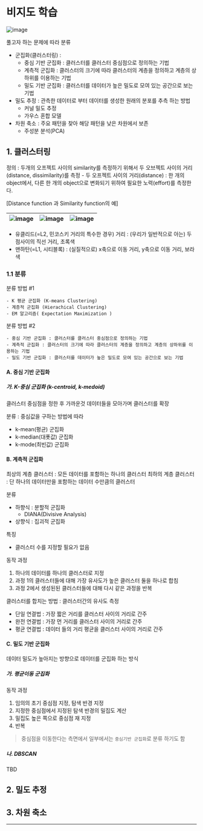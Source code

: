
# 비지도 학습 

![image](https://user-images.githubusercontent.com/17797922/40979090-a5193454-6889-11e8-8a83-8d548a24dffe.png)

풀고자 하는 문제에 따라 분류 
- 군집화(클러스터링) : 
	- 중심 기반 군집화 : 클러스터를 클러스터 중심점으로 정의하는 기법
	- 계측적 군집화 : 클러스터의 크기에 따라 클러스터의 계층을 정의하고 계층의 상하위를 이용하는 기법
	- 밀도 기반 군집화 : 클러스터를 데이터가 높은 밀도로 모여 있는 공간으로 보는 기법 
- 밀도 추정 : 관측한 데이터로 부터 데이터를 생성한 원래의 분포를 추측 하는 방법 
	- 커널 밀도 추정
	- 가우스 혼합 모델
- 차원 축소 : 주요 패턴을 찾아 해당 패턴을 낮은 차원에서 보존 
	- 주성분 분석(PCA)




## 1. 클러스터링

정의 : 두개의 오프젝트 사이의 similarity를 측정하기 위해서 두 오브젝트 사이의 거리(distance, dissimilarity)를 측정 
    - 두 오프젝트 사이의 거리(distance) : 한 개의 object에서, 다른 한 개의 object으로 변화되기 위하여 필요한 노력(effort)를 측정한다.




[Distance function 과 Similarity function의 예]

|![image](https://user-images.githubusercontent.com/17797922/40976309-9a69c00c-6882-11e8-8dd3-bc4b3846834f.png)|![image](https://user-images.githubusercontent.com/17797922/40976327-aedac18a-6882-11e8-8f83-6690531e52cd.png)|![image](https://user-images.githubusercontent.com/17797922/40978071-87854ef2-6887-11e8-9785-27911ef9936e.png)|
|-|-|-|
- 유클리드(=L2, 민코스키 거리의 특수한 경우) 거리 : (우리가 일반적으로 아는) 두 점사이의 직선 거리, 초록색
- 맨하탄(=L1, 시티블록) : (실질적으로) x축으로 이동 거리, y축으로 이동 거리, 보라색 



### 1.1 분류 

분류 방법 #1
```
- K 평균 군집화 (K-means Clustering)
- 계층적 군집화 (Hierachical Clustering)  
- EM 알고리즘( Expectation Maximization )
```

분류 방법 #2
```
- 중심 기반 군집화 : 클러스터를 클러스터 중심점으로 정의하는 기법
- 계측적 군집화 : 클러스터의 크기에 따라 클러스터의 계층을 정의하고 계층의 상하위를 이용하는 기법
- 밀도 기반 군집화 : 클러스터를 데이터가 높은 밀도로 모여 있는 공간으로 보는 기법
```

#### A. 중심 기반 군집화 

##### 가. K-중심 군집화 (k-centroid, k-medoid)

클러스터 중심점을 정한 후 가까운것 데이터들을 모아가며 클러스터를 확장 

분류 : 중심값을 구하는 방법에 따라 
- k-mean(평균) 군집화 
- k-median(대푯값) 군집화
- k-mode(최빈값) 군집화

#### B. 계측적 군집화 
최상의 계층 클러스터 : 모든 데이터를 포함하는 하나의 클러스터 
최하의 계층 클러스터 : 단 하나의 데이터만을 포함하는 데이터 수만큼의 클러스터 

분류 
- 하향식 : 분할적 군집화 
	- DIANA(Divisive Analysis)
- 상향식 : 집괴적 군집화 

특징 
- 클러스터 수를 지정할 필요가 없음 

동작 과정 
1. 하나의 데이터를 하나의 클러스터로 지정
2. 과정 1의 클러스터들에 대해 가장 유사도가 높은 클러스터 둘을 하나로 합침
3. 과정 2에서 생성된된 클러스터들에 대해 다시 같은 과정을 반복 

클러스터를 합치는 방법 : 클러스터간의 유사도 측정 
- 단일 연결법 : 가장 짧은 거리를 클러스터 사이의 거리로 간주 
- 완전 연결법 : 가장 먼 거리를 클러스터 사이의 거리로 간주 
- 평균 연결법 : 데이터 들의 거리 평균을 클러스터 사이의 거리로 간주 

#### C. 밀도 기반 군집화 

데이터 밀도가 높아지는 방향으로 데이터를 군집화 하는 방식 

##### 가. 평균이동 군집화 

동작 과정 

1. 임의의 초기 중심점 지정, 탐색 반경 지정 
2. 지정한 중심점에서 지정된 탐색 반경의 밀집도 계산 
3. 밀집도 높은 쪽으로 중심점 재 지정
4. 반복 

> 중심점을 이동한다는 측면에서 일부에서는 `중심기반 군집화`로 분류 하기도 함

##### 나. DBSCAN 

TBD

## 2. 밀도 추정 

## 3. 차원 축소 

--- 




